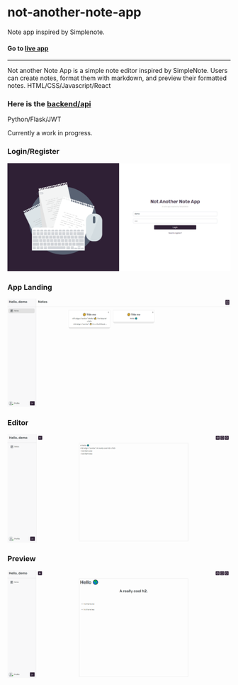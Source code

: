 # not-another-note-app
Note app inspired by Simplenote.

#### Go to [live app](https://notanothernoteapp.netlify.app/)

---

Not another Note App is a simple note editor inspired by SimpleNote. Users can create notes, format them with markdown, and preview their formatted notes.
 HTML/CSS/Javascript/React

### Here is the [backend/api](https://github.com/itrytocodethings/nana-api)
Python/Flask/JWT

Currently a work in progress.

### Login/Register
![screenshot](https://github.com/itrytocodethings/not-another-note-app/blob/master/src/assets/img/screenshots/nana_login.PNG)

### App Landing
![screenshot](https://github.com/itrytocodethings/not-another-note-app/blob/master/src/assets/img/screenshots/nana_app_landing.PNG)

### Editor
![screenshot](https://github.com/itrytocodethings/not-another-note-app/blob/master/src/assets/img/screenshots/nana_editor_edit_mode.PNG)

### Preview
![screenshot](https://github.com/itrytocodethings/not-another-note-app/blob/master/src/assets/img/screenshots/nana_editor_prev_mode.PNG)
